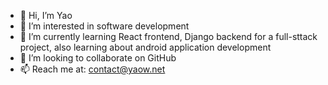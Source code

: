- 👋 Hi, I’m Yao
- 👀 I’m interested in software development
- 🌱 I’m currently learning React frontend, Django backend for a full-sttack project, also learning about android application development
- 💞️ I’m looking to collaborate on GitHub
- 📫 Reach me at: contact@yaow.net
